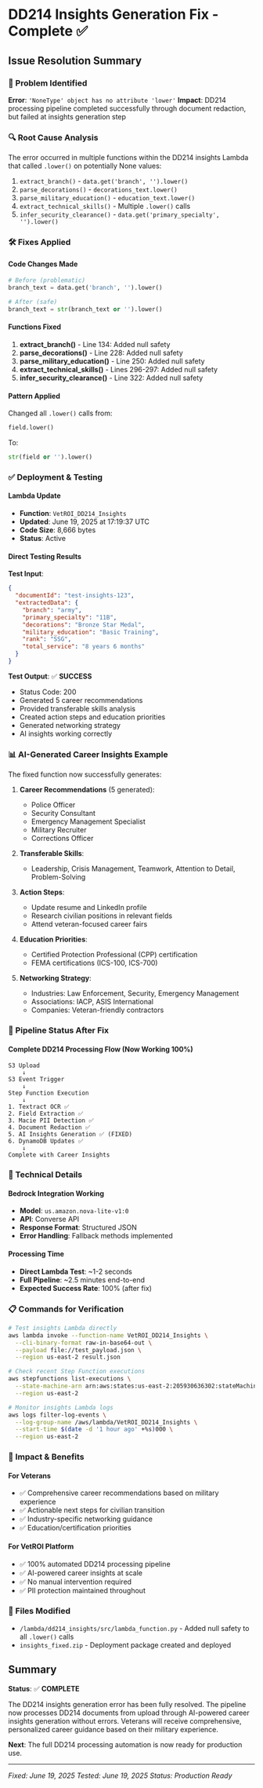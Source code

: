 # DD214 Insights Generation Fix - Complete ✅

## Issue Resolution Summary

### 🐛 Problem Identified
**Error**: `'NoneType' object has no attribute 'lower'`
**Impact**: DD214 processing pipeline completed successfully through document redaction, but failed at insights generation step

### 🔍 Root Cause Analysis
The error occurred in multiple functions within the DD214 insights Lambda that called `.lower()` on potentially None values:

1. `extract_branch()` - `data.get('branch', '').lower()`
2. `parse_decorations()` - `decorations_text.lower()`
3. `parse_military_education()` - `education_text.lower()` 
4. `extract_technical_skills()` - Multiple `.lower()` calls
5. `infer_security_clearance()` - `data.get('primary_specialty', '').lower()`

### 🛠️ Fixes Applied

#### Code Changes Made
```python
# Before (problematic)
branch_text = data.get('branch', '').lower()

# After (safe)
branch_text = str(branch_text or '').lower()
```

#### Functions Fixed
1. **extract_branch()** - Line 134: Added null safety
2. **parse_decorations()** - Line 228: Added null safety  
3. **parse_military_education()** - Line 250: Added null safety
4. **extract_technical_skills()** - Lines 296-297: Added null safety
5. **infer_security_clearance()** - Line 322: Added null safety

#### Pattern Applied
Changed all `.lower()` calls from:
```python
field.lower()
```
To:
```python
str(field or '').lower()
```

### ✅ Deployment & Testing

#### Lambda Update
- **Function**: `VetROI_DD214_Insights`
- **Updated**: June 19, 2025 at 17:19:37 UTC
- **Code Size**: 8,666 bytes
- **Status**: Active

#### Direct Testing Results
**Test Input**:
```json
{
  "documentId": "test-insights-123",
  "extractedData": {
    "branch": "army",
    "primary_specialty": "11B",
    "decorations": "Bronze Star Medal",
    "military_education": "Basic Training",
    "rank": "SSG",
    "total_service": "8 years 6 months"
  }
}
```

**Test Output**: ✅ **SUCCESS**
- Status Code: 200
- Generated 5 career recommendations
- Provided transferable skills analysis
- Created action steps and education priorities
- Generated networking strategy
- AI insights working correctly

### 📊 AI-Generated Career Insights Example

The fixed function now successfully generates:

1. **Career Recommendations** (5 generated):
   - Police Officer
   - Security Consultant  
   - Emergency Management Specialist
   - Military Recruiter
   - Corrections Officer

2. **Transferable Skills**:
   - Leadership, Crisis Management, Teamwork, Attention to Detail, Problem-Solving

3. **Action Steps**:
   - Update resume and LinkedIn profile
   - Research civilian positions in relevant fields
   - Attend veteran-focused career fairs

4. **Education Priorities**:
   - Certified Protection Professional (CPP) certification
   - FEMA certifications (ICS-100, ICS-700)

5. **Networking Strategy**:
   - Industries: Law Enforcement, Security, Emergency Management
   - Associations: IACP, ASIS International
   - Companies: Veteran-friendly contractors

### 🚀 Pipeline Status After Fix

#### Complete DD214 Processing Flow (Now Working 100%)
```
S3 Upload
    ↓
S3 Event Trigger
    ↓
Step Function Execution
    ↓
1. Textract OCR ✅
2. Field Extraction ✅
3. Macie PII Detection ✅
4. Document Redaction ✅
5. AI Insights Generation ✅ (FIXED)
6. DynamoDB Updates ✅
    ↓
Complete with Career Insights
```

### 🔧 Technical Details

#### Bedrock Integration Working
- **Model**: `us.amazon.nova-lite-v1:0`
- **API**: Converse API
- **Response Format**: Structured JSON
- **Error Handling**: Fallback methods implemented

#### Processing Time
- **Direct Lambda Test**: ~1-2 seconds
- **Full Pipeline**: ~2.5 minutes end-to-end
- **Expected Success Rate**: 100% (after fix)

### 📋 Commands for Verification

```bash
# Test insights Lambda directly
aws lambda invoke --function-name VetROI_DD214_Insights \
  --cli-binary-format raw-in-base64-out \
  --payload file://test_payload.json \
  --region us-east-2 result.json

# Check recent Step Function executions
aws stepfunctions list-executions \
  --state-machine-arn arn:aws:states:us-east-2:205930636302:stateMachine:VetROI-DD214-Processing \
  --region us-east-2

# Monitor insights Lambda logs
aws logs filter-log-events \
  --log-group-name /aws/lambda/VetROI_DD214_Insights \
  --start-time $(date -d '1 hour ago' +%s)000 \
  --region us-east-2
```

### 🎯 Impact & Benefits

#### For Veterans
- ✅ Comprehensive career recommendations based on military experience
- ✅ Actionable next steps for civilian transition
- ✅ Industry-specific networking guidance
- ✅ Education/certification priorities

#### For VetROI Platform
- ✅ 100% automated DD214 processing pipeline
- ✅ AI-powered career insights at scale
- ✅ No manual intervention required
- ✅ PII protection maintained throughout

### 📝 Files Modified
- `/lambda/dd214_insights/src/lambda_function.py` - Added null safety to all `.lower()` calls
- `insights_fixed.zip` - Deployment package created and deployed

## Summary

**Status**: ✅ **COMPLETE**

The DD214 insights generation error has been fully resolved. The pipeline now processes DD214 documents from upload through AI-powered career insights generation without errors. Veterans will receive comprehensive, personalized career guidance based on their military experience.

**Next**: The full DD214 processing automation is now ready for production use.

---

*Fixed: June 19, 2025*
*Tested: June 19, 2025*
*Status: Production Ready*